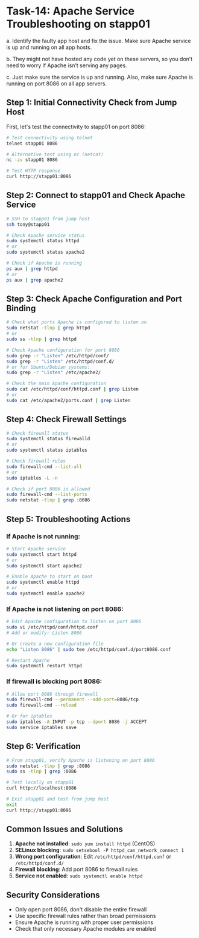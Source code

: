 # Task-14: Apache Service Troubleshooting on stapp01

a. Identify the faulty app host and fix the issue. Make sure Apache service is up and running on all app hosts.

b. They might not have hosted any code yet on these servers, so you don’t need to worry if Apache isn’t serving any pages.

c. Just make sure the service is up and running. Also, make sure Apache is running on port 8086 on all app servers.

## Step 1: Initial Connectivity Check from Jump Host

First, let's test the connectivity to stapp01 on port 8086:

```bash
# Test connectivity using telnet
telnet stapp01 8086

# Alternative test using nc (netcat)
nc -zv stapp01 8086

# Test HTTP response
curl http://stapp01:8086
```

## Step 2: Connect to stapp01 and Check Apache Service

```bash
# SSH to stapp01 from jump host
ssh tony@stapp01

# Check Apache service status
sudo systemctl status httpd
# or
sudo systemctl status apache2

# Check if Apache is running
ps aux | grep httpd
# or
ps aux | grep apache2
```

## Step 3: Check Apache Configuration and Port Binding

```bash
# Check what ports Apache is configured to listen on
sudo netstat -tlnp | grep httpd
# or
sudo ss -tlnp | grep httpd

# Check Apache configuration for port 8086
sudo grep -r "Listen" /etc/httpd/conf/
sudo grep -r "Listen" /etc/httpd/conf.d/
# or for Ubuntu/Debian systems:
sudo grep -r "Listen" /etc/apache2/

# Check the main Apache configuration
sudo cat /etc/httpd/conf/httpd.conf | grep Listen
# or
sudo cat /etc/apache2/ports.conf | grep Listen
```

## Step 4: Check Firewall Settings

```bash
# Check firewall status
sudo systemctl status firewalld
# or
sudo systemctl status iptables

# Check firewall rules
sudo firewall-cmd --list-all
# or
sudo iptables -L -n

# Check if port 8086 is allowed
sudo firewall-cmd --list-ports
sudo netstat -tlnp | grep :8086
```

## Step 5: Troubleshooting Actions

### If Apache is not running:
```bash
# Start Apache service
sudo systemctl start httpd
# or
sudo systemctl start apache2

# Enable Apache to start on boot
sudo systemctl enable httpd
# or
sudo systemctl enable apache2
```

### If Apache is not listening on port 8086:
```bash
# Edit Apache configuration to listen on port 8086
sudo vi /etc/httpd/conf/httpd.conf
# Add or modify: Listen 8086

# Or create a new configuration file
echo "Listen 8086" | sudo tee /etc/httpd/conf.d/port8086.conf

# Restart Apache
sudo systemctl restart httpd
```

### If firewall is blocking port 8086:
```bash
# Allow port 8086 through firewall
sudo firewall-cmd --permanent --add-port=8086/tcp
sudo firewall-cmd --reload

# Or for iptables
sudo iptables -A INPUT -p tcp --dport 8086 -j ACCEPT
sudo service iptables save
```

## Step 6: Verification

```bash
# From stapp01, verify Apache is listening on port 8086
sudo netstat -tlnp | grep :8086
sudo ss -tlnp | grep :8086

# Test locally on stapp01
curl http://localhost:8086

# Exit stapp01 and test from jump host
exit
curl http://stapp01:8086
```

## Common Issues and Solutions

1. **Apache not installed**: `sudo yum install httpd` (CentOS)
2. **SELinux blocking**: `sudo setsebool -P httpd_can_network_connect 1`
3. **Wrong port configuration**: Edit `/etc/httpd/conf/httpd.conf` or `/etc/httpd/conf.d/`
4. **Firewall blocking**: Add port 8086 to firewall rules
5. **Service not enabled**: `sudo systemctl enable httpd`

## Security Considerations

- Only open port 8086, don't disable the entire firewall
- Use specific firewall rules rather than broad permissions
- Ensure Apache is running with proper user permissions
- Check that only necessary Apache modules are enabled
